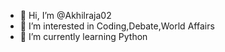 - 👋 Hi, I’m @Akhilraja02
- 👀 I’m interested in Coding,Debate,World Affairs
- 🌱 I’m currently learning Python

<!---
Akhilraja02/Akhilraja02 is a ✨ special ✨ repository because its `README.md` (this file) appears on your GitHub profile.
You can click the Preview link to take a look at your changes.
--->
